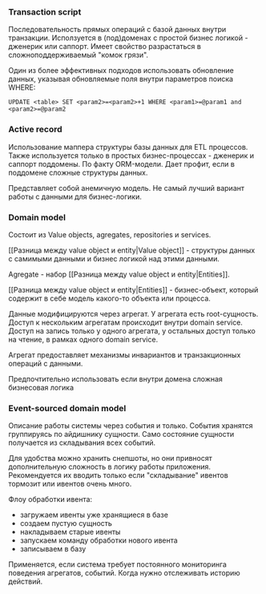### Transaction script
Последовательность прямых операций с базой данных внутри транзакции. Исползуется в (под)доменах с простой бизнес логикой - дженерик или саппорт. Имеет свойство разрастаться в сложноподдерживаемый "комок грязи".

Один из более эффективных подходов использовать обновление данных, указывая обновляемые поля внутри параметров поиска WHERE:

`UPDATE <table> SET <param2>=<param2>+1 WHERE <param1>=@param1 and <param2>=@param2`

### Active record
Использование маппера структуры базы данных для ETL процессов. Также используется только в простых бизнес-процессах - дженерик и саппорт поддомены. По факту ORM-модели.
Дает профит, если в поддомене сложные структуры данных.

Представляет собой анемичную модель. Не самый лучший вариант работы с данными для бизнес-логики. 

### Domain model
Состоит из Value objects, agregates, repositories и services.

[[Разница между value object и entity|Value object]] - структуры данных с самимыми данными и бизнес логикой над этими данными.

Agregate - набор [[Разница между value object и entity|Entities]].

[[Разница между value object и entity|Entities]] - бизнес-объект, который содержит в себе модель какого-то объекта или процесса.

Данные модифицируются через агрегат. У агрегата есть root-сущность. Доступ к нескольким агрегатам происходит внутри domain service. Доступ на запись только у одного агрегата, у остальных доступ только на чтение, в рамках одного domain service.

Агрегат предоставляет механизмы инвариантов и транзакционных операций с данными.

Предпочтительно использовать если внутри домена сложная бизнесовая логика

### Event-sourced domain model
Описание работы системы через события и только. События хранятся группируясь по айдишнику сущности. Само состояние сущности получается из складывания всех событий.

Для удобства можно хранить снепшоты, но они привносят дополнительную сложность в логику работы приложения. Рекомендуется их вводить только если "складывание" ивентов тормозит или ивентов очень много.

Флоу обработки ивента: 
- загружаем ивенты уже хранящиеся в базе
- создаем пустую сущность
- накладываем старые ивенты
- запускаем команду обработки нового ивента
- записываем в базу

Применяется, если система требует постоянного мониторинга поведения агрегатов, событий. Когда нужно отслеживать историю действий.